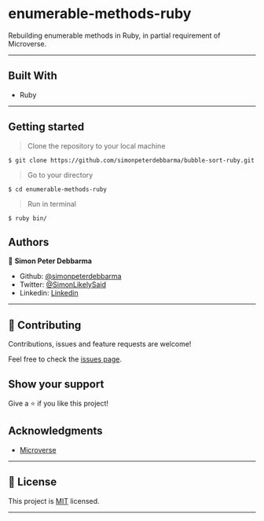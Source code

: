 # enumerable-methods-ruby
Rebuilding enumerable methods in Ruby, in partial requirement of Microverse.

---

## Built With

- Ruby

---

## Getting started

> Clone the repository to your local machine

```
$ git clone https://github.com/simonpeterdebbarma/bubble-sort-ruby.git
```

> Go to your directory

```
$ cd enumerable-methods-ruby
```

> Run in terminal

```
$ ruby bin/
```



## Authors

👤 **Simon Peter Debbarma**

- Github: [@simonpeterdebbarma](https://github.com/simonpeterdebbarma)
- Twitter: [@SimonLikelySaid](https://twitter.com/SimonLikelySaid)
- Linkedin: [Linkedin](https://www.linkedin.com/in/simon-peter-debbarma/)

---

## 🤝 Contributing

Contributions, issues and feature requests are welcome!

Feel free to check the [issues page](issues/).

## Show your support

Give a ⭐️ if you like this project!

## Acknowledgments

- [Microverse](https://microverse.org)

---

## 📝 License

This project is [MIT](/LICENSE) licensed.

---

